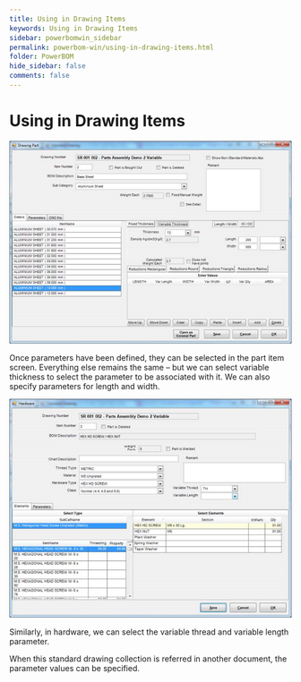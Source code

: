 ```yaml
---
title: Using in Drawing Items
keywords: Using in Drawing Items
sidebar: powerbomwin_sidebar
permalink: powerbom-win/using-in-drawing-items.html
folder: PowerBOM
hide_sidebar: false
comments: false
---
```


# Using in Drawing Items

![](/images/using-in-drawing-items.png)

Once parameters have been defined, they can be selected in the part item screen. Everything else remains the same – but we can select variable thickness to select the parameter to be associated with it. We can also specify parameters for length and width.

![](/images/using-in-drawing-items-hardware.png)

Similarly, in hardware, we can select the variable thread and variable length parameter.

When this standard drawing collection is referred in another document, the parameter values can be specified.
